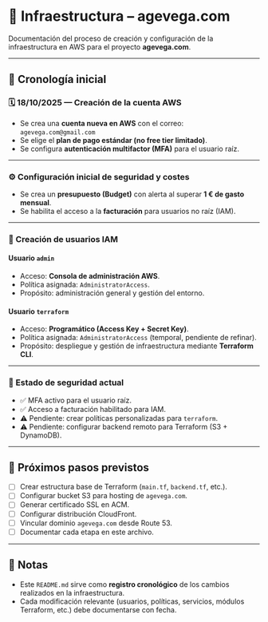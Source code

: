 # 🧱 Infraestructura – agevega.com

Documentación del proceso de creación y configuración de la infraestructura en AWS para el proyecto **agevega.com**.

---

## 📅 Cronología inicial

### 🗓️ 18/10/2025 — Creación de la cuenta AWS
- Se crea una **cuenta nueva en AWS** con el correo:  
  `agevega.com@gmail.com`  
- Se elige el **plan de pago estándar (no free tier limitado)**.  
- Se configura **autenticación multifactor (MFA)** para el usuario raíz.  

---

### ⚙️ Configuración inicial de seguridad y costes
- Se crea un **presupuesto (Budget)** con alerta al superar **1 € de gasto mensual**.  
- Se habilita el acceso a la **facturación** para usuarios no raíz (IAM).  

---

### 👤 Creación de usuarios IAM
#### Usuario `admin`
- Acceso: **Consola de administración AWS**.  
- Política asignada: `AdministratorAccess`.  
- Propósito: administración general y gestión del entorno.  

#### Usuario `terraform`
- Acceso: **Programático (Access Key + Secret Key)**.  
- Política asignada: `AdministratorAccess` (temporal, pendiente de refinar).  
- Propósito: despliegue y gestión de infraestructura mediante **Terraform CLI**.  

---

### 🔐 Estado de seguridad actual
- ✅ MFA activo para el usuario raíz.  
- ✅ Acceso a facturación habilitado para IAM.  
- ⚠️ Pendiente: crear políticas personalizadas para `terraform`.  
- ⚠️ Pendiente: configurar backend remoto para Terraform (S3 + DynamoDB).  

---

## 📘 Próximos pasos previstos
- [ ] Crear estructura base de Terraform (`main.tf`, `backend.tf`, etc.).  
- [ ] Configurar bucket S3 para hosting de `agevega.com`.  
- [ ] Generar certificado SSL en ACM.  
- [ ] Configurar distribución CloudFront.  
- [ ] Vincular dominio `agevega.com` desde Route 53.  
- [ ] Documentar cada etapa en este archivo.  

---

## 🧭 Notas
- Este `README.md` sirve como **registro cronológico** de los cambios realizados en la infraestructura.  
- Cada modificación relevante (usuarios, políticas, servicios, módulos Terraform, etc.) debe documentarse con fecha.  
